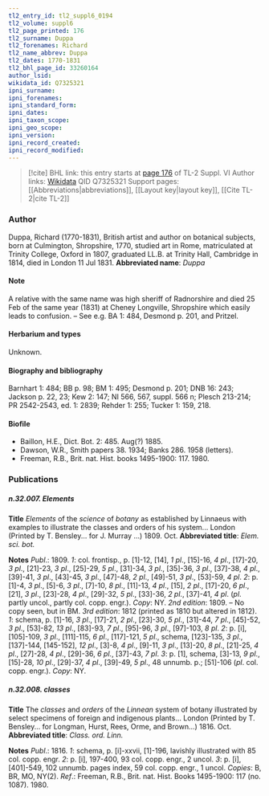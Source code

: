 ```yaml
---
tl2_entry_id: tl2_suppl6_0194
tl2_volume: suppl6
tl2_page_printed: 176
tl2_surname: Duppa
tl2_forenames: Richard
tl2_name_abbrev: Duppa
tl2_dates: 1770-1831
tl2_bhl_page_id: 33260164
author_lsid: 
wikidata_id: Q7325321
ipni_surname: 
ipni_forenames: 
ipni_standard_form: 
ipni_dates: 
ipni_taxon_scope: 
ipni_geo_scope: 
ipni_version: 
ipni_record_created: 
ipni_record_modified:
---
```


> [!cite] BHL link: this entry starts at [page 176](https://www.biodiversitylibrary.org/page/33260164) of TL-2 Suppl. VI
> Author links: [Wikidata](https://www.wikidata.org/wiki/Q7325321) QID Q7325321
> Support pages: [[Abbreviations|abbreviations]], [[Layout key|layout key]], [[Cite TL-2|cite TL-2]]

### Author

Duppa, Richard (1770-1831), British artist and author on botanical subjects, born at Culmington, Shropshire, 1770, studied art in Rome, matriculated at Trinity College, Oxford in 1807, graduated LL.B. at Trinity Hall, Cambridge in 1814, died in London 11 Jul 1831. 
**Abbreviated name**: *Duppa*

#### Note

A relative with the same name was high sheriff of Radnorshire and died 25 Feb of the same year (1831) at Cheney Longville, Shropshire which easily leads to confusion. – See e.g. BA 1: 484, Desmond p. 201, and Pritzel.

#### Herbarium and types

Unknown.

#### Biography and bibliography

Barnhart 1: 484; BB p. 98; BM 1: 495; Desmond p. 201; DNB 16: 243; Jackson p. 22, 23; Kew 2: 147; NI 566, 567, suppl. 566 n; Plesch 213-214; PR 2542-2543, ed. 1: 2839; Rehder 1: 255; Tucker 1: 159, 218.

#### Biofile

- Baillon, H.E., Dict. Bot. 2: 485. Aug(?) 1885.
- Dawson, W.R., Smith papers 38. 1934; Banks 286. 1958 (letters).
- Freeman, R.B., Brit. nat. Hist. books 1495-1900: 117. 1980.

### Publications

##### n.32.007. Elements

**Title**
*Elements* of the *science* of *botany* as established by Linnaeus with examples to illustrate the classes and orders of his system... London (Printed by T. Bensley... for J. Murray ...) 1809. Oct.
**Abbreviated title**: *Elem. sci. bot.*

**Notes**
*Publ*.: 1809.
*1*: col. frontisp., p. \[1\]-12, \[14\], *1 pl*., \[15\]-16, *4 pl*., \[17\]-20, *3 pl*., \[21\]-23, *3 pl*., \[25\]-29, *5 pl*., \[31\]-34, *3 pl*., \[35\]-36, *3 pl*., \[37\]-38, *4 pl*., \[39\]-41, *3 pl*., \[43\]-45, *3 pl*., \[47\]-48, *2 pl*., \[49\]-51, *3 pl*., \[53\]-59, *4 pl*.
*2*: p. \[1\]-4, *3 pl*., \[5\]-6, *3 pl*., \[7\]-10, *8 pl*., \[11\]-13, *4 pl*., \[15\], *2 pl*., \[17\]-20, *6 pl*., \[21\], *3 pl*., \[23\]-28, *4 pl*., \[29\]-32, *5 pl*., \[33\]-36, *2 pl*., \[37\]-41, *4 pl*. (*pl*. partly uncol., partly col. copp. engr.). *Copy*: NY.
*2nd edition*: 1809. – No copy seen, but in BM.
*3rd edition*: 1812 (printed as 1810 but altered in 1812).
*1*: schema, p. \[1\]-16, *3 pl*., \[17\]-21, *2 pl*., \[23\]-30, *5 pl*., \[31\]-44, *7 pl*., \[45\]-52, *3 pl*., \[53\]-82, *13 pl*., \[83\]-93, *7 pl*., \[95\]-96, *3 pl*., \[97\]-103, *8 pl*.
*2*: p. \[i\], \[105\]-109, *3 pl*., \[111\]-115, *6 pl*., \[117\]-121, *5 pl*., schema, \[123\]-135, *3 pl*., \[137\]-144, \[145-152\], *12 pl*., \[3\]-8, *4 pl*., \[9\]-11, *3 pl*., \[13\]-20, *8 pl*., \[21\]-25, *4 pl*., \[27\]-28, *4 pl*., \[29\]-36, *6 pl*., \[37\]-43, *7 pl*.
*3*: p. \[1\], schema, \[3\]-13, *9 pl*., \[15\]-28, *10 pl*., \[29\]-37, *4 pl*., \[39\]-49, *5 pl*., 48 unnumb. p.; \[51\]-106 (*pl*. col. copp. engr.). *Copy*: NY.

##### n.32.008. classes

**Title**
The *classes* and *orders* of the *Linnean* system of botany illustrated by select specimens of foreign and indigenous plants... London (Printed by T. Bensley... for Longman, Hurst, Rees, Orme, and Brown...) 1816. Oct.
**Abbreviated title**: *Class. ord. Linn.*

**Notes**
*Publ*.: 1816.
*1*: schema, p. \[i\]-xxvii, \[1\]-196, lavishly illustrated with 85 col. copp. engr.
*2*: p. \[i\], 197-400, 93 col. copp. engr., 2 uncol.
*3*: p. \[i\], \[401\]-549, 102 unnumb. pages index, 59 col. copp. engr., 1 uncol. *Copies*: B, BR, MO, NY(2).
*Ref*.: Freeman, R.B., Brit. nat. Hist. Books 1495-1900: 117 (no. 1087). 1980.

